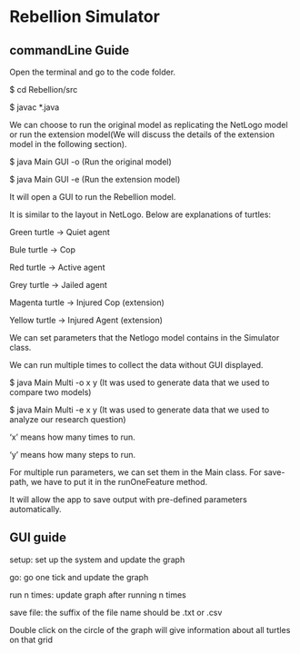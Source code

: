 # Rebellion Simulator

## commandLine Guide 

Open the terminal and go to the code folder.

$ cd Rebellion/src

$ javac *.java

We can choose to run the original model as replicating the NetLogo model or run the extension model(We will discuss the details of the extension model in the following section). 

$ java Main GUI -o  (Run the original model)

$ java Main GUI -e  (Run the extension model)

It will open a GUI to run the Rebellion model.

It is similar to the layout in NetLogo. Below are explanations of turtles:

Green turtle	 -> Quiet agent

Bule turtle	 -> Cop

Red turtle	 -> Active agent

Grey turtle 	 -> Jailed agent

Magenta turtle -> Injured Cop (extension)

Yellow turtle	 -> Injured Agent (extension)

We can set parameters that the Netlogo model contains in the Simulator class.

We can run multiple times to collect the data without GUI displayed.

$ java Main Multi -o x y    (It was used to generate data that we used to compare two models) 

$ java Main Multi -e x y   (It was used to generate data that we used to analyze our research question) 

‘x’ means how many times to run.

‘y’ means how many steps to run.

For multiple run parameters, we can set them in the Main class. For save-path, we have to put it in the runOneFeature method.

It will allow the app to save output with pre-defined parameters automatically.

## GUI guide

setup: set up the system and update the graph

go: go one tick and update the graph

run n times: update graph after running n times

save file: the suffix of the file name should be .txt or .csv

Double click on the circle of the graph will give information about all turtles on that grid
